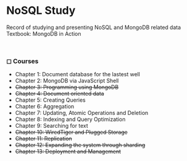 # NoSQL Study

Record of studying and presenting NoSQL and MongoDB related data
Textbook: MongoDB in Action

<br>

### ◻ Courses

- Chapter 1: Document database for the lastest well
- Chapter 2: MongoDB via JavaScript Shell
- ~~Chapter 3: Programming using MongoDB~~
- ~~Chapter 4: Document oriented data~~
- Chapter 5: Creating Queries
- Chapter 6: Aggregation
- Chapter 7: Updating, Atomic Operations and Deletion
- Chapter 8: Indexing and Query Optimization
- Chapter 9: Searching for text
- ~~Chapter 10: WiredTiger and Plugged Storage~~
- ~~Chapter 11: Replication~~
- ~~Chapter 12: Expanding the system through sharding~~
- ~~Chapter 13: Deployment and Management~~

